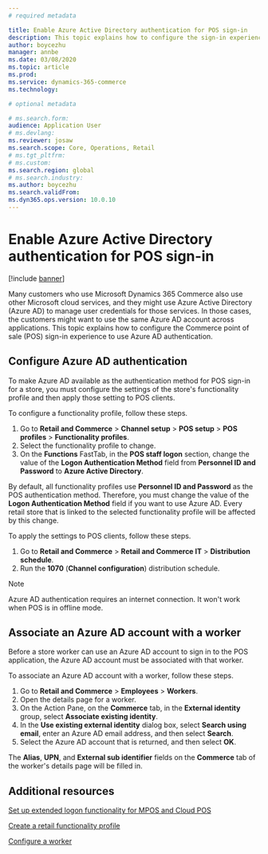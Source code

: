 ```yaml
---
# required metadata

title: Enable Azure Active Directory authentication for POS sign-in
description: This topic explains how to configure the sign-in experience for the Microsoft Dynamics 365 Commerce point of sale (POS) so that it uses Azure Active Directory authentication.
author: boycezhu
manager: annbe
ms.date: 03/08/2020
ms.topic: article
ms.prod:
ms.service: dynamics-365-commerce
ms.technology: 

# optional metadata

# ms.search.form:
audience: Application User
# ms.devlang: 
ms.reviewer: josaw
ms.search.scope: Core, Operations, Retail
# ms.tgt_pltfrm: 
# ms.custom:
ms.search.region: global
# ms.search.industry:
ms.author: boycezhu
ms.search.validFrom:
ms.dyn365.ops.version: 10.0.10
---
```


# Enable Azure Active Directory authentication for POS sign-in
[!include [banner](includes/banner.md)]


Many customers who use Microsoft Dynamics 365 Commerce also use other Microsoft cloud services, and they might use Azure Active Directory (Azure AD) to manage user credentials for those services. In those cases, the customers might want to use the same Azure AD account across applications. This topic explains how to configure the Commerce point of sale (POS) sign-in experience to use Azure AD authentication.

## Configure Azure AD authentication

To make Azure AD available as the authentication method for POS sign-in for a store, you must configure the settings of the store's functionality profile and then apply those setting to POS clients.

To configure a functionality profile, follow these steps.

1. Go to **Retail and Commerce** \> **Channel setup** \> **POS setup** \> **POS profiles** \> **Functionality profiles**.
1. Select the functionality profile to change.
1. On the **Functions** FastTab, in the **POS staff logon** section, change the value of the **Logon Authentication Method** field from **Personnel ID and Password** to **Azure Active Directory**.

By default, all functionality profiles use **Personnel ID and Password** as the POS authentication method. Therefore, you must change the value of the **Logon Authentication Method** field if you want to use Azure AD. Every retail store that is linked to the selected functionality profile will be affected by this change.

To apply the settings to POS clients, follow these steps.

1. Go to **Retail and Commerce** \> **Retail and Commerce IT** \> **Distribution schedule**.
1. Run the **1070** (**Channel configuration**) distribution schedule.

> [!NOTE]
> Azure AD authentication requires an internet connection. It won't work when POS is in offline mode.

## Associate an Azure AD account with a worker

Before a store worker can use an Azure AD account to sign in to the POS application, the Azure AD account must be associated with that worker.

To associate an Azure AD account with a worker, follow these steps.

1. Go to **Retail and Commerce** \> **Employees** \> **Workers**.
1. Open the details page for a worker.
1. On the Action Pane, on the **Commerce** tab, in the **External identity** group, select **Associate existing identity**.
1. In the **Use existing external identity** dialog box, select **Search using email**, enter an Azure AD email address, and then select **Search**.
1. Select the Azure AD account that is returned, and then select **OK**.

The **Alias**, **UPN**, and **External sub identifier** fields on the **Commerce** tab of the worker's details page will be filled in.

## Additional resources

[Set up extended logon functionality for MPOS and Cloud POS](extended-logon.md)

[Create a retail functionality profile](retail-functionality-profile.md)

[Configure a worker](https://docs.microsoft.com/dynamics365/commerce/tasks/worker)
